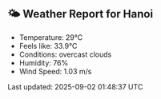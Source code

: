 <!-- WEATHER-START -->
## 🌤 Weather Report for Hanoi

- Temperature: 29°C
- Feels like: 33.9°C
- Conditions: overcast clouds
- Humidity: 76%
- Wind Speed: 1.03 m/s

Last updated: 2025-09-02 01:48:37 UTC
<!-- WEATHER-END -->
